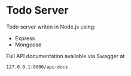 
# Todo Server

Todo server writen in Node.js using: 
 - Express
 - Mongoose

Full API documentation available via Swagger at
```sh
127.0.0.1:8000/api-docs
```

